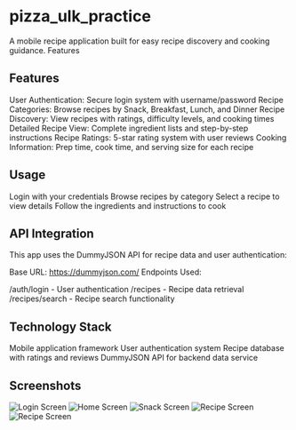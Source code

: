 # pizza_ulk_practice

A mobile recipe application built for easy recipe discovery and cooking guidance.
Features

## Features

User Authentication: Secure login system with username/password
Recipe Categories: Browse recipes by Snack, Breakfast, Lunch, and Dinner
Recipe Discovery: View recipes with ratings, difficulty levels, and cooking times
Detailed Recipe View: Complete ingredient lists and step-by-step instructions
Recipe Ratings: 5-star rating system with user reviews
Cooking Information: Prep time, cook time, and serving size for each recipe

## Usage

Login with your credentials
Browse recipes by category
Select a recipe to view details
Follow the ingredients and instructions to cook

## API Integration

This app uses the DummyJSON API for recipe data and user authentication:

Base URL: https://dummyjson.com/
Endpoints Used:

/auth/login - User authentication
/recipes - Recipe data retrieval
/recipes/search - Recipe search functionality

## Technology Stack

Mobile application framework
User authentication system
Recipe database with ratings and reviews
DummyJSON API for backend data service

## Screenshots

![Login Screen](screenshots/login.png)
![Home Screen](screenshots/Home.png)
![Snack Screen](screenshots/Category--Snack.png)
![Recipe Screen](screenshots/Recipe_Page.png)
![Recipe Screen](screenshots/Recipe_PageII.png)
